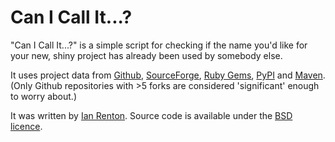 Can I Call It...?
=================

"Can I Call It...?" is a simple script for checking if the name you'd like for your new, shiny project has already been used by somebody else.

It uses project data from [Github][1], [SourceForge][2], [Ruby Gems][3], [PyPI][4] and [Maven][5]. (Only Github repositories with >5 forks are considered 'significant' enough to worry about.)

It was written by [Ian Renton][6]. Source code is available under the [BSD licence][7].

 [1]: https://github.com
 [2]: http://sourceforge.net
 [3]: http://rubygems.org
 [4]: http://pypi.python.org
 [5]: http://search.maven.org
 [6]: http://ianrenton.com
 [7]: https://github.com/ianrenton/canicallit/blob/master/LICENCE.md

